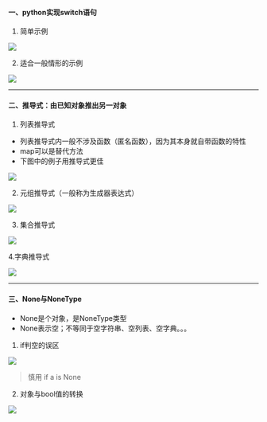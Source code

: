 ﻿#### 一、python实现switch语句
1. 简单示例

![](http://image-store1.oss-cn-hangzhou.aliyuncs.com/18-6-1/45100834.jpg)

2. 适合一般情形的示例

![](http://image-store1.oss-cn-hangzhou.aliyuncs.com/18-6-1/81665859.jpg)
***
#### 二、推导式：由已知对象推出另一对象
1. 列表推导式
+ 列表推导式内一般不涉及函数（匿名函数），因为其本身就自带函数的特性
+ map可以是替代方法
+ 下图中的例子用推导式更佳

![](http://image-store1.oss-cn-hangzhou.aliyuncs.com/18-6-1/98045655.jpg)

2. 元组推导式（一般称为生成器表达式）

![](http://image-store1.oss-cn-hangzhou.aliyuncs.com/18-6-1/382466.jpg)

3. 集合推导式

![](http://image-store1.oss-cn-hangzhou.aliyuncs.com/18-6-1/9751812.jpg)

4.字典推导式

![](http://image-store1.oss-cn-hangzhou.aliyuncs.com/18-6-1/30576515.jpg)

***
#### 三、None与NoneType
+ None是个对象，是NoneType类型
+ None表示空；不等同于空字符串、空列表、空字典。。。

1. if判空的误区

![](http://image-store1.oss-cn-hangzhou.aliyuncs.com/18-6-1/77360936.jpg)

> 慎用 if a is None

2. 对象与bool值的转换

![](http://image-store1.oss-cn-hangzhou.aliyuncs.com/18-6-3/931194.jpg)